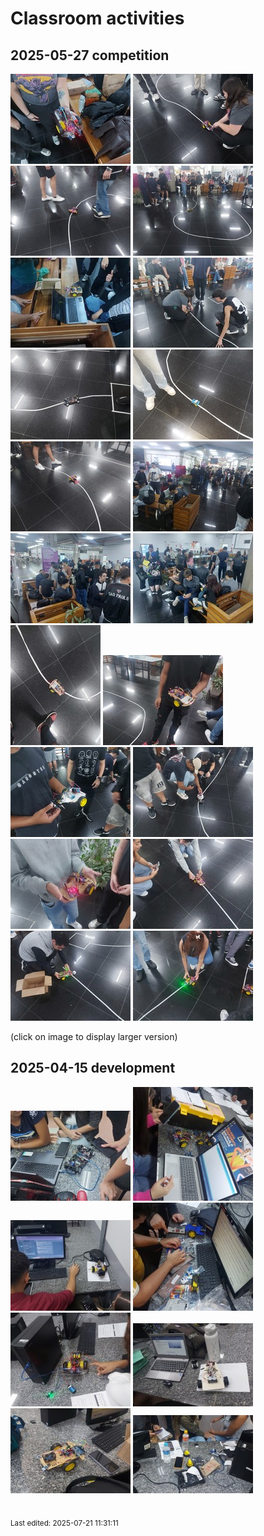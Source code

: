 # Classroom activities

## 2025-05-27 competition

[![](img/2025-05-27/tn/001.jpg)](img/2025-05-27/001.jpg)
[![](img/2025-05-27/tn/002.jpg)](img/2025-05-27/002.jpg)
[![](img/2025-05-27/tn/003.jpg)](img/2025-05-27/003.jpg)
[![](img/2025-05-27/tn/004.jpg)](img/2025-05-27/004.jpg)
[![](img/2025-05-27/tn/005.jpg)](img/2025-05-27/005.jpg)
[![](img/2025-05-27/tn/006.jpg)](img/2025-05-27/006.jpg)
[![](img/2025-05-27/tn/007.jpg)](img/2025-05-27/007.jpg)
[![](img/2025-05-27/tn/008.jpg)](img/2025-05-27/008.jpg)
[![](img/2025-05-27/tn/009.jpg)](img/2025-05-27/009.jpg)
[![](img/2025-05-27/tn/010.jpg)](img/2025-05-27/010.jpg)
[![](img/2025-05-27/tn/011.jpg)](img/2025-05-27/011.jpg)
[![](img/2025-05-27/tn/012.jpg)](img/2025-05-27/012.jpg)
[![](img/2025-05-27/tn/013.jpg)](img/2025-05-27/013.jpg)
[![](img/2025-05-27/tn/014.jpg)](img/2025-05-27/014.jpg)
[![](img/2025-05-27/tn/015.jpg)](img/2025-05-27/015.jpg)
[![](img/2025-05-27/tn/016.jpg)](img/2025-05-27/016.jpg)
[![](img/2025-05-27/tn/017.jpg)](img/2025-05-27/017.jpg)
[![](img/2025-05-27/tn/018.jpg)](img/2025-05-27/018.jpg)
[![](img/2025-05-27/tn/019.jpg)](img/2025-05-27/019.jpg)
[![](img/2025-05-27/tn/020.jpg)](img/2025-05-27/020.jpg)

(click on image to display larger version)

## 2025-04-15 development

[![](img/2025-04-15/tn/001.jpg)](img/2025-04-15/001.jpg)
[![](img/2025-04-15/tn/002.jpg)](img/2025-04-15/002.jpg)
[![](img/2025-04-15/tn/003.jpg)](img/2025-04-15/003.jpg)
[![](img/2025-04-15/tn/004.jpg)](img/2025-04-15/004.jpg)
[![](img/2025-04-15/tn/005.jpg)](img/2025-04-15/005.jpg)
[![](img/2025-04-15/tn/006.jpg)](img/2025-04-15/006.jpg)
[![](img/2025-04-15/tn/007.jpg)](img/2025-04-15/007.jpg)
[![](img/2025-04-15/tn/008.jpg)](img/2025-04-15/008.jpg)

<br><sub>Last edited: 2025-07-21 11:31:11</sub>
